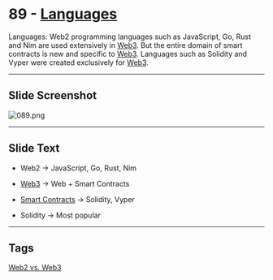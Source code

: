 # 89 - [Languages](Languages.md)

Languages: Web2 programming languages such as JavaScript, Go, Rust and Nim are used extensively in [Web3](Web3.md). But the entire domain of smart contracts is new and specific to [Web3](Web3.md). Languages such as Solidity and Vyper were created exclusively for [Web3](Web3.md).

___
## Slide Screenshot
![089.png](../../images/1.%20Ethereum%20101/089.png)
___
## Slide Text
- Web2 -> JavaScript, Go, Rust, Nim

- [Web3](Web3.md) -> Web + Smart Contracts 
- [Smart Contracts](Smart%20Contracts.md) -> Solidity, Vyper
- Solidity -> Most popular
___
## Tags
[Web2 vs. Web3](Web2%20vs.%20Web3.md)

